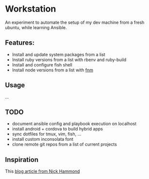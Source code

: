 # Workstation

An experiment to automate the setup of my dev machine from a fresh ubuntu, while learning Ansible.

## Features:

* Install and update system packages from a list
* Install ruby versions from a list with rbenv and ruby-build
* Install and configure fish shell
* Install node versions from a list with [fnm](https://github.com/fisherman/fnm)

## Usage

...

## TODO

* document ansible config and playbook execution on localhost
* install android + cordova to build hybrid apps
* sync dotfiles for tmux, vim, fish, ...
* install custom inconsolata font
* clone remote git repos from a list of current projects

## Inspiration

This [blog article from Nick Hammond](http://www.nickhammond.com/automating-development-environment-ansible/)

